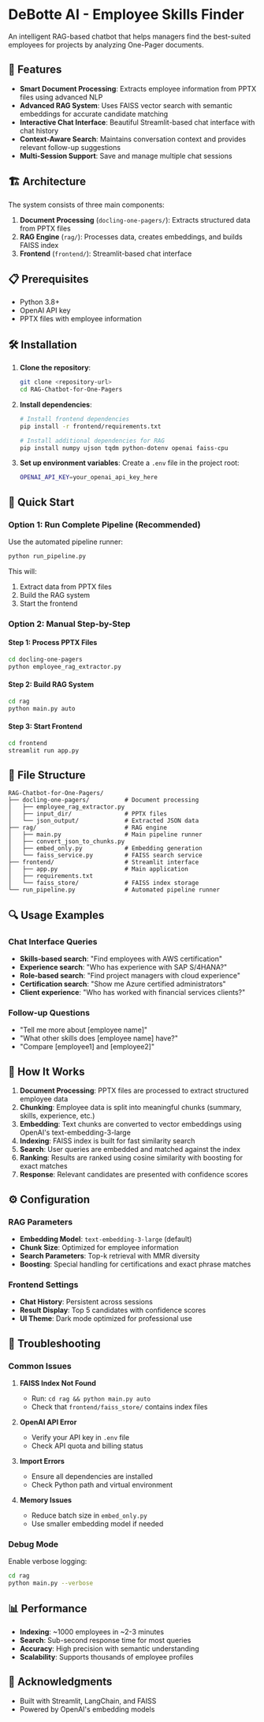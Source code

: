 # DeBotte AI - Employee Skills Finder

An intelligent RAG-based chatbot that helps managers find the best-suited employees for projects by analyzing One-Pager documents.

## 🚀 Features

- **Smart Document Processing**: Extracts employee information from PPTX files using advanced NLP
- **Advanced RAG System**: Uses FAISS vector search with semantic embeddings for accurate candidate matching
- **Interactive Chat Interface**: Beautiful Streamlit-based chat interface with chat history
- **Context-Aware Search**: Maintains conversation context and provides relevant follow-up suggestions
- **Multi-Session Support**: Save and manage multiple chat sessions

## 🏗️ Architecture

The system consists of three main components:

1. **Document Processing** (`docling-one-pagers/`): Extracts structured data from PPTX files
2. **RAG Engine** (`rag/`): Processes data, creates embeddings, and builds FAISS index
3. **Frontend** (`frontend/`): Streamlit-based chat interface

## 📋 Prerequisites

- Python 3.8+
- OpenAI API key
- PPTX files with employee information

## 🛠️ Installation

1. **Clone the repository**:
   ```bash
   git clone <repository-url>
   cd RAG-Chatbot-for-One-Pagers
   ```

2. **Install dependencies**:
   ```bash
   # Install frontend dependencies
   pip install -r frontend/requirements.txt
   
   # Install additional dependencies for RAG
   pip install numpy ujson tqdm python-dotenv openai faiss-cpu
   ```

3. **Set up environment variables**:
   Create a `.env` file in the project root:
   ```bash
   OPENAI_API_KEY=your_openai_api_key_here
   ```

## 🚀 Quick Start

### Option 1: Run Complete Pipeline (Recommended)

Use the automated pipeline runner:

```bash
python run_pipeline.py
```

This will:
1. Extract data from PPTX files
2. Build the RAG system
3. Start the frontend

### Option 2: Manual Step-by-Step

#### Step 1: Process PPTX Files
```bash
cd docling-one-pagers
python employee_rag_extractor.py
```

#### Step 2: Build RAG System
```bash
cd rag
python main.py auto
```

#### Step 3: Start Frontend
```bash
cd frontend
streamlit run app.py
```

## 📁 File Structure

```
RAG-Chatbot-for-One-Pagers/
├── docling-one-pagers/          # Document processing
│   ├── employee_rag_extractor.py
│   ├── input_dir/               # PPTX files
│   └── json_output/             # Extracted JSON data
├── rag/                         # RAG engine
│   ├── main.py                  # Main pipeline runner
│   ├── convert_json_to_chunks.py
│   ├── embed_only.py            # Embedding generation
│   └── faiss_service.py         # FAISS search service
├── frontend/                    # Streamlit interface
│   ├── app.py                   # Main application
│   ├── requirements.txt
│   └── faiss_store/             # FAISS index storage
└── run_pipeline.py              # Automated pipeline runner
```

## 🔍 Usage Examples

### Chat Interface Queries

- **Skills-based search**: "Find employees with AWS certification"
- **Experience search**: "Who has experience with SAP S/4HANA?"
- **Role-based search**: "Find project managers with cloud experience"
- **Certification search**: "Show me Azure certified administrators"
- **Client experience**: "Who has worked with financial services clients?"

### Follow-up Questions

- "Tell me more about [employee name]"
- "What other skills does [employee name] have?"
- "Compare [employee1] and [employee2]"

## 🧠 How It Works

1. **Document Processing**: PPTX files are processed to extract structured employee data
2. **Chunking**: Employee data is split into meaningful chunks (summary, skills, experience, etc.)
3. **Embedding**: Text chunks are converted to vector embeddings using OpenAI's text-embedding-3-large
4. **Indexing**: FAISS index is built for fast similarity search
5. **Search**: User queries are embedded and matched against the index
6. **Ranking**: Results are ranked using cosine similarity with boosting for exact matches
7. **Response**: Relevant candidates are presented with confidence scores

## ⚙️ Configuration

### RAG Parameters

- **Embedding Model**: `text-embedding-3-large` (default)
- **Chunk Size**: Optimized for employee information
- **Search Parameters**: Top-k retrieval with MMR diversity
- **Boosting**: Special handling for certifications and exact phrase matches

### Frontend Settings

- **Chat History**: Persistent across sessions
- **Result Display**: Top 5 candidates with confidence scores
- **UI Theme**: Dark mode optimized for professional use

## 🔧 Troubleshooting

### Common Issues

1. **FAISS Index Not Found**
   - Run: `cd rag && python main.py auto`
   - Check that `frontend/faiss_store/` contains index files

2. **OpenAI API Error**
   - Verify your API key in `.env` file
   - Check API quota and billing status

3. **Import Errors**
   - Ensure all dependencies are installed
   - Check Python path and virtual environment

4. **Memory Issues**
   - Reduce batch size in `embed_only.py`
   - Use smaller embedding model if needed

### Debug Mode

Enable verbose logging:
```bash
cd rag
python main.py --verbose
```

## 📊 Performance

- **Indexing**: ~1000 employees in ~2-3 minutes
- **Search**: Sub-second response time for most queries
- **Accuracy**: High precision with semantic understanding
- **Scalability**: Supports thousands of employee profiles

## 🙏 Acknowledgments

- Built with Streamlit, LangChain, and FAISS
- Powered by OpenAI's embedding models
